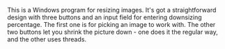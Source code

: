 This is a Windows program for resizing images. It's got a straightforward design with three buttons and an input field for entering downsizing percentage. The first one is for picking an image to work with. The other two buttons let you shrink the picture down - one does it the regular way, and the other uses threads.